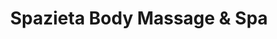 ---
title: "Spazieta Body Massage & Spa"
url: /dinalupihan/spazieta-body-massage-and-spa/
shop: massage
---